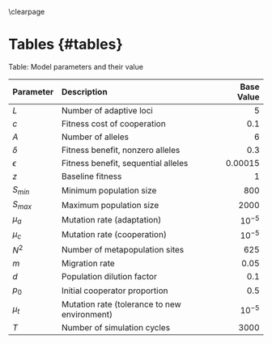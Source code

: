 \clearpage

# Tables {#tables}

Table: Model parameters and their value

| Parameter  | Description                                    | Base Value    |
|:-----------|:-----------------------------------------------|--------------:|
| $L$        | Number of adaptive loci                        | 5             |
| $c$        | Fitness cost of cooperation                    | 0.1           |
| $A$        | Number of alleles                              | 6             |
| $\delta$   | Fitness benefit, nonzero alleles               | 0.3           |
| $\epsilon$ | Fitness benefit, sequential alleles            | 0.00015       |
| $z$        | Baseline fitness                               | 1             |
| $S_{min}$  | Minimum population size                        | 800           |
| $S_{max}$  | Maximum population size                        | 2000          |
| $\mu_{a}$  | Mutation rate (adaptation)                     | $10^{-5}$     |
| $\mu_{c}$  | Mutation rate (cooperation)                    | $10^{-5}$     |
| $N^2$      | Number of metapopulation sites                 | 625           |
| $m$        | Migration rate                                 | 0.05          |
| $d$        | Population dilution factor                     | 0.1           |
| $p_0$      | Initial cooperator proportion                  | 0.5           |
| $\mu_{t}$  | Mutation rate (tolerance to new environment)   | $10^{-5}$     |
| $T$        | Number of simulation cycles                    | 3000          |

